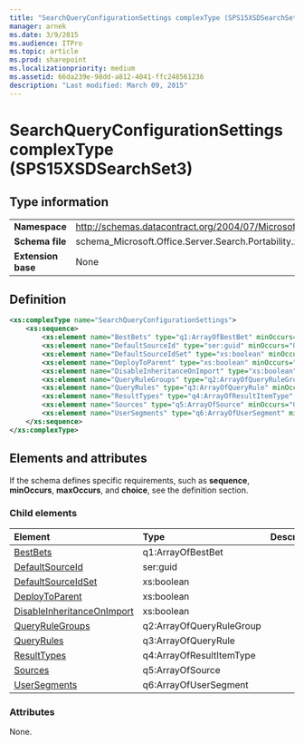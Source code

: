 ```yaml
---
title: "SearchQueryConfigurationSettings complexType (SPS15XSDSearchSet3)"
manager: arnek
ms.date: 3/9/2015
ms.audience: ITPro
ms.topic: article
ms.prod: sharepoint
ms.localizationpriority: medium
ms.assetid: 66da239e-98dd-a812-4041-ffc248561236
description: "Last modified: March 09, 2015"
---
```


# SearchQueryConfigurationSettings complexType (SPS15XSDSearchSet3)

 
  
## Type information

|||
|:-----|:-----|
|**Namespace** <br/> |http://schemas.datacontract.org/2004/07/Microsoft.Office.Server.Search.Portability  <br/> |
|**Schema file** <br/> |schema_Microsoft.Office.Server.Search.Portability.xsd  <br/> |
|**Extension base** <br/> |None  <br/> |
   
## Definition

```XML
<xs:complexType name="SearchQueryConfigurationSettings">
    <xs:sequence>
        <xs:element name="BestBets" type="q1:ArrayOfBestBet" minOccurs="0"></xs:element>
        <xs:element name="DefaultSourceId" type="ser:guid" minOccurs="0"></xs:element>
        <xs:element name="DefaultSourceIdSet" type="xs:boolean" minOccurs="0"></xs:element>
        <xs:element name="DeployToParent" type="xs:boolean" minOccurs="0"></xs:element>
        <xs:element name="DisableInheritanceOnImport" type="xs:boolean" minOccurs="0"></xs:element>
        <xs:element name="QueryRuleGroups" type="q2:ArrayOfQueryRuleGroup" minOccurs="0"></xs:element>
        <xs:element name="QueryRules" type="q3:ArrayOfQueryRule" minOccurs="0"></xs:element>
        <xs:element name="ResultTypes" type="q4:ArrayOfResultItemType" minOccurs="0"></xs:element>
        <xs:element name="Sources" type="q5:ArrayOfSource" minOccurs="0"></xs:element>
        <xs:element name="UserSegments" type="q6:ArrayOfUserSegment" minOccurs="0"></xs:element>
    </xs:sequence>
</xs:complexType>

```

## Elements and attributes

If the schema defines specific requirements, such as **sequence**, **minOccurs**, **maxOccurs**, and **choice**, see the definition section. 
  
### Child elements

|**Element**|**Type**|**Description**|
|:-----|:-----|:-----|
|[BestBets](bestbets-element-searchqueryconfigurationsettings-complextypesps15xsdsearchset3.md) <br/> |q1:ArrayOfBestBet  <br/> ||
|[DefaultSourceId](defaultsourceid-element-searchqueryconfigurationsettings-complextypesps15xsdsear.md) <br/> |ser:guid  <br/> ||
|[DefaultSourceIdSet](defaultsourceidset-element-searchqueryconfigurationsettings-complextypesps15xsds.md) <br/> |xs:boolean  <br/> ||
|[DeployToParent](deploytoparent-element-searchqueryconfigurationsettings-complextypesps15xsdsearc.md) <br/> |xs:boolean  <br/> ||
|[DisableInheritanceOnImport](disableinheritanceonimport-element-searchqueryconfigurationsettings-complextypes.md) <br/> |xs:boolean  <br/> ||
|[QueryRuleGroups](queryrulegroups-element-searchqueryconfigurationsettings-complextypesps15xsdsear.md) <br/> |q2:ArrayOfQueryRuleGroup  <br/> ||
|[QueryRules](queryrules-element-searchqueryconfigurationsettings-complextypesps15xsdsearchset.md) <br/> |q3:ArrayOfQueryRule  <br/> ||
|[ResultTypes](resulttypes-element-searchqueryconfigurationsettings-complextypesps15xsdsearchse.md) <br/> |q4:ArrayOfResultItemType  <br/> ||
|[Sources](sources-element-searchqueryconfigurationsettings-complextypesps15xsdsearchset3.md) <br/> |q5:ArrayOfSource  <br/> ||
|[UserSegments](usersegments-element-searchqueryconfigurationsettings-complextypesps15xsdsearchs.md) <br/> |q6:ArrayOfUserSegment  <br/> ||
   
### Attributes

None.
  

